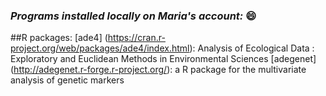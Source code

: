 ### *Programs installed locally on Maria's account:* :smile:
##R packages:
[ade4] (https://cran.r-project.org/web/packages/ade4/index.html): Analysis of Ecological Data : Exploratory and Euclidean Methods in Environmental Sciences
[adegenet] (http://adegenet.r-forge.r-project.org/): a R package for the multivariate analysis of genetic markers
